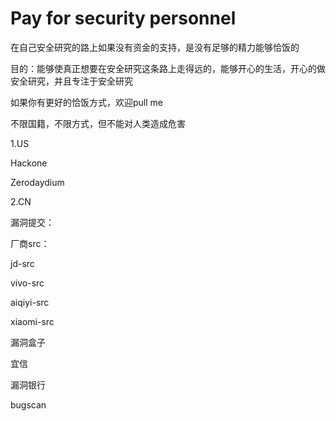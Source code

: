 # Pay for security personnel



在自己安全研究的路上如果没有资金的支持，是没有足够的精力能够恰饭的

目的：能够使真正想要在安全研究这条路上走得远的，能够开心的生活，开心的做安全研究，并且专注于安全研究

如果你有更好的恰饭方式，欢迎pull me

不限国籍，不限方式，但不能对人类造成危害

1.US

Hackone

Zerodaydium



2.CN

漏洞提交：

厂商src：

jd-src

vivo-src

aiqiyi-src

xiaomi-src

漏洞盒子

宜信

漏洞银行

bugscan







